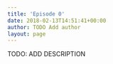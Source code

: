 ```yaml
---
title: 'Episode 0'
date: 2018-02-13T14:51:41+00:00
author: TODO Add author
layout: page
---
```

<p>
TODO: ADD DESCRIPTION
</p>